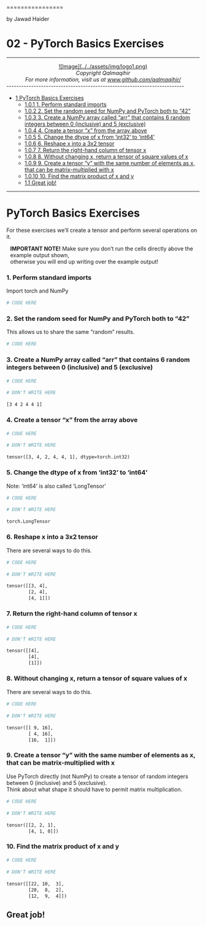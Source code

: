================

by Jawad Haider
# **02 - PyTorch Basics Exercises**
------------------------------------------------------------------------
<center>
<a href=''>![Image](../../assets/img/logo1.png)</a>
</center>
<center>
<em>Copyright Qalmaqihir</em>
</center>
<center>
<em>For more information, visit us at
<a href='http://www.github.com/qalmaqihir/'>www.github.com/qalmaqihir/</a></em>
</center>
------------------------------------------------------------------------

- <a href="#pytorch-basics-exercises"
  id="toc-pytorch-basics-exercises"><span
  class="toc-section-number">1</span> PyTorch Basics Exercises</a>
  - <a href="#perform-standard-imports"
    id="toc-perform-standard-imports"><span
    class="toc-section-number">1.0.1</span> 1. Perform standard imports</a>
  - <a href="#set-the-random-seed-for-numpy-and-pytorch-both-to-42"
    id="toc-set-the-random-seed-for-numpy-and-pytorch-both-to-42"><span
    class="toc-section-number">1.0.2</span> 2. Set the random seed for NumPy
    and PyTorch both to “42”</a>
  - <a
    href="#create-a-numpy-array-called-arr-that-contains-6-random-integers-between-0-inclusive-and-5-exclusive"
    id="toc-create-a-numpy-array-called-arr-that-contains-6-random-integers-between-0-inclusive-and-5-exclusive"><span
    class="toc-section-number">1.0.3</span> 3. Create a NumPy array called
    “arr” that contains 6 random integers between 0 (inclusive) and 5
    (exclusive)</a>
  - <a href="#create-a-tensor-x-from-the-array-above"
    id="toc-create-a-tensor-x-from-the-array-above"><span
    class="toc-section-number">1.0.4</span> 4. Create a tensor “x” from the
    array above</a>
  - <a href="#change-the-dtype-of-x-from-int32-to-int64"
    id="toc-change-the-dtype-of-x-from-int32-to-int64"><span
    class="toc-section-number">1.0.5</span> 5. Change the dtype of x from
    ‘int32’ to ‘int64’</a>
  - <a href="#reshape-x-into-a-3x2-tensor"
    id="toc-reshape-x-into-a-3x2-tensor"><span
    class="toc-section-number">1.0.6</span> 6. Reshape x into a 3x2
    tensor</a>
  - <a href="#return-the-right-hand-column-of-tensor-x"
    id="toc-return-the-right-hand-column-of-tensor-x"><span
    class="toc-section-number">1.0.7</span> 7. Return the right-hand column
    of tensor x</a>
  - <a href="#without-changing-x-return-a-tensor-of-square-values-of-x"
    id="toc-without-changing-x-return-a-tensor-of-square-values-of-x"><span
    class="toc-section-number">1.0.8</span> 8. Without changing x, return a
    tensor of square values of x</a>
  - <a
    href="#create-a-tensor-y-with-the-same-number-of-elements-as-x-that-can-be-matrix-multiplied-with-x"
    id="toc-create-a-tensor-y-with-the-same-number-of-elements-as-x-that-can-be-matrix-multiplied-with-x"><span
    class="toc-section-number">1.0.9</span> 9. Create a tensor “y” with the
    same number of elements as x, that can be matrix-multiplied with x</a>
  - <a href="#find-the-matrix-product-of-x-and-y"
    id="toc-find-the-matrix-product-of-x-and-y"><span
    class="toc-section-number">1.0.10</span> 10. Find the matrix product of
    x and y</a>
  - <a href="#great-job" id="toc-great-job"><span
    class="toc-section-number">1.1</span> Great job!</a>

------------------------------------------------------------------------

# PyTorch Basics Exercises

For these exercises we’ll create a tensor and perform several operations
on it.

<div class="alert alert-danger" style="margin: 10px">

<strong>IMPORTANT NOTE!</strong> Make sure you don’t run the cells
directly above the example output shown, <br>otherwise you will end up
writing over the example output!

</div>

### 1. Perform standard imports

Import torch and NumPy

``` python
# CODE HERE

```

### 2. Set the random seed for NumPy and PyTorch both to “42”

This allows us to share the same “random” results.

``` python
# CODE HERE

```

### 3. Create a NumPy array called “arr” that contains 6 random integers between 0 (inclusive) and 5 (exclusive)

``` python
# CODE HERE

```

``` python
# DON'T WRITE HERE
```

    [3 4 2 4 4 1]

### 4. Create a tensor “x” from the array above

``` python
# CODE HERE

```

``` python
# DON'T WRITE HERE
```

    tensor([3, 4, 2, 4, 4, 1], dtype=torch.int32)

### 5. Change the dtype of x from ‘int32’ to ‘int64’

Note: ‘int64’ is also called ‘LongTensor’

``` python
# CODE HERE

```

``` python
# DON'T WRITE HERE
```

    torch.LongTensor

### 6. Reshape x into a 3x2 tensor

There are several ways to do this.

``` python
# CODE HERE

```

``` python
# DON'T WRITE HERE
```

    tensor([[3, 4],
            [2, 4],
            [4, 1]])

### 7. Return the right-hand column of tensor x

``` python
# CODE HERE

```

``` python
# DON'T WRITE HERE
```

    tensor([[4],
            [4],
            [1]])

### 8. Without changing x, return a tensor of square values of x

There are several ways to do this.

``` python
# CODE HERE

```

``` python
# DON'T WRITE HERE
```

    tensor([[ 9, 16],
            [ 4, 16],
            [16,  1]])

### 9. Create a tensor “y” with the same number of elements as x, that can be matrix-multiplied with x

Use PyTorch directly (not NumPy) to create a tensor of random integers
between 0 (inclusive) and 5 (exclusive).<br> Think about what shape it
should have to permit matrix multiplication.

``` python
# CODE HERE

```

``` python
# DON'T WRITE HERE
```

    tensor([[2, 2, 1],
            [4, 1, 0]])

### 10. Find the matrix product of x and y

``` python
# CODE HERE

```

``` python
# DON'T WRITE HERE
```

    tensor([[22, 10,  3],
            [20,  8,  2],
            [12,  9,  4]])

## Great job!
